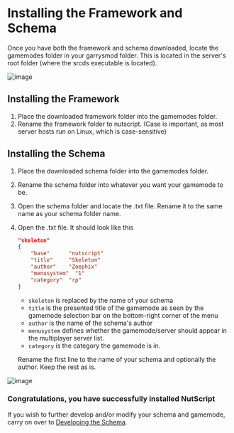 # Installing the Framework and Schema

Once you have both the framework and schema downloaded, locate the gamemodes folder in your garrysmod folder. This is located in the server's root folder (where the srcds executable is located).

![image](https://i.imgur.com/A3cLjbY.png)

## Installing the Framework

1. Place the downloaded framework folder into the gamemodes folder.
2. Rename the framework folder to nutscript. (Case is important, as most server hosts run on Linux, which is case-sensitive)

## Installing the Schema

1. Place the downloaded schema folder into the gamemodes folder.
2. Rename the schema folder into whatever you want your gamemode to be.
3. Open the schema folder and locate the .txt file. Rename it to the same name as your schema folder name.
4. Open the .txt file. It should look like this

    ```json
    "skeleton"
    {
        "base"      "nutscript"
        "title"     "Skeleton"
        "author"    "Zoephix"
        "menusystem"  "1"
        "category"  "rp"
    }
    ```

    * ```skeleton``` is replaced by the name of your schema
    * ```title``` is the presented title of the gamemode as seen by the gamemode selection bar on the bottom-right corner of the menu
    * ```author``` is the name of the schema's author
    * ```menusystem``` defines whether the gamemode/server should appear in the multiplayer server list.
    * ```category``` is the category the gamemode is in.

    Rename the first line to the name of your schema and optionally the author. Keep the rest as is.

![image](https://i.imgur.com/AeDDW7Z.png)

### Congratulations, you have successfully installed NutScript

If you wish to further develop and/or modify your schema and gamemode, carry on over to [Developing the Schema](installation/Developing_the_Schema.md).